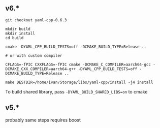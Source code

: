 ## v6.*

```
git checkout yaml-cpp-0.6.3

mkdir build
mkdir install
cd build

cmake -DYAML_CPP_BUILD_TESTS=off -DCMAKE_BUILD_TYPE=Release ..

# or with custom compiler

CFLAGS=-fPIC CXXFLAGS=-fPIC cmake -DCMAKE_C_COMPILER=aarch64-gcc -DCMAKE_CXX_COMPILER=aarch64-g++ -DYAML_CPP_BUILD_TESTS=off -DCMAKE_BUILD_TYPE=Release ..

make DESTDIR=/home/ivan/Storage/libs/yaml-cpp/install -j4 install
```

To build shared library, pass `-DYAML_BUILD_SHARED_LIBS=on` to cmake

## v5.*

probably same steps
requires boost
